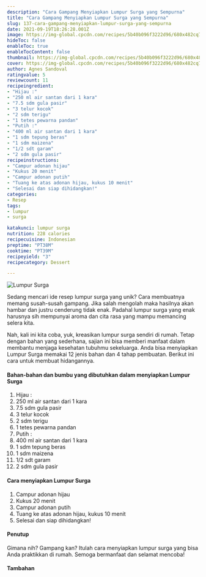 ```yaml
---
description: "Cara Gampang Menyiapkan Lumpur Surga yang Sempurna"
title: "Cara Gampang Menyiapkan Lumpur Surga yang Sempurna"
slug: 137-cara-gampang-menyiapkan-lumpur-surga-yang-sempurna
date: 2021-09-19T18:26:28.001Z
image: https://img-global.cpcdn.com/recipes/5b40b096f3222d96/680x482cq70/lumpur-surga-foto-resep-utama.jpg
hideToc: false
enableToc: true
enableTocContent: false
thumbnail: https://img-global.cpcdn.com/recipes/5b40b096f3222d96/680x482cq70/lumpur-surga-foto-resep-utama.jpg
cover: https://img-global.cpcdn.com/recipes/5b40b096f3222d96/680x482cq70/lumpur-surga-foto-resep-utama.jpg
author: Agnes Sandoval
ratingvalue: 5
reviewcount: 11
recipeingredient:
- "Hijau :"
- "250 ml air santan dari 1 kara"
- "7.5 sdm gula pasir"
- "3 telur kocok"
- "2 sdm terigu"
- "1 tetes pewarna pandan"
- "Putih :"
- "400 ml air santan dari 1 kara"
- "1 sdm tepung beras"
- "1 sdm maizena"
- "1/2 sdt garam"
- "2 sdm gula pasir"
recipeinstructions:
- "Campur adonan hijau"
- "Kukus 20 menit"
- "Campur adonan putih"
- "Tuang ke atas adonan hijau, kukus 10 menit"
- "Selesai dan siap dihidangkan!"
categories:
- Resep
tags:
- lumpur
- surga

katakunci: lumpur surga 
nutrition: 228 calories
recipecuisine: Indonesian
preptime: "PT38M"
cooktime: "PT39M"
recipeyield: "3"
recipecategory: Dessert

---
```



![Lumpur Surga](https://img-global.cpcdn.com/recipes/5b40b096f3222d96/680x482cq70/lumpur-surga-foto-resep-utama.jpg)

Sedang mencari ide resep lumpur surga yang unik? Cara membuatnya memang susah-susah gampang. Jika salah mengolah maka hasilnya akan hambar dan justru cenderung tidak enak. Padahal lumpur surga yang enak harusnya sih mempunyai aroma dan cita rasa yang mampu memancing selera kita.




Nah, kali ini kita coba, yuk, kreasikan lumpur surga sendiri di rumah. Tetap dengan bahan yang sederhana, sajian ini bisa memberi manfaat dalam membantu menjaga kesehatan tubuhmu sekeluarga. Anda bisa menyiapkan Lumpur Surga memakai 12 jenis bahan dan 4 tahap pembuatan. Berikut ini cara untuk membuat hidangannya.

<!--inarticleads1-->

#### Bahan-bahan dan bumbu yang dibutuhkan dalam menyiapkan Lumpur Surga

1. Hijau :
1. 250 ml air santan dari 1 kara
1. 7.5 sdm gula pasir
1. 3 telur kocok
1. 2 sdm terigu
1. 1 tetes pewarna pandan
1. Putih :
1. 400 ml air santan dari 1 kara
1. 1 sdm tepung beras
1. 1 sdm maizena
1. 1/2 sdt garam
1. 2 sdm gula pasir

<!--inarticleads2-->

#### Cara menyiapkan Lumpur Surga

1. Campur adonan hijau
1. Kukus 20 menit
1. Campur adonan putih
1. Tuang ke atas adonan hijau, kukus 10 menit
1. Selesai dan siap dihidangkan!

#### Penutup

Gimana nih? Gampang kan? Itulah cara menyiapkan lumpur surga yang bisa Anda praktikkan di rumah. Semoga bermanfaat dan selamat mencoba!

#### Tambahan



